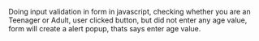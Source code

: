 Doing input validation in form in javascript, checking whether you are an Teenager or Adult, user clicked button, but did not enter any age value, form will create a alert popup, thats says enter age value.

